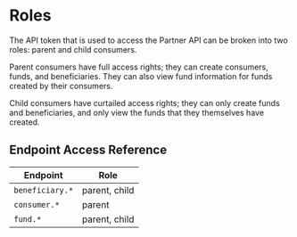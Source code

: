 # Roles

The API token that is used to access the Partner API can be broken into two roles: parent and child consumers.

Parent consumers have full access rights; they can create consumers, funds, and beneficiaries.
They can also view fund information for funds created by their consumers.

Child consumers have curtailed access rights; 
they can only create funds and beneficiaries, and only view the funds that they 
themselves have created.

## Endpoint Access Reference

|Endpoint|Role|
|---|---|
|`beneficiary.*`|parent, child|
|`consumer.*`|parent|
|`fund.*`|parent, child|
